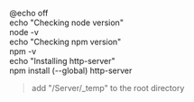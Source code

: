 @echo off <br/>
echo "Checking node version" <br/>
node -v <br/>
echo "Checking npm version" <br/>
npm -v <br/>
echo "Installing http-server" <br/>
npm install (--global) http-server <br/>

> add "/Server/_temp" to the root directory 

